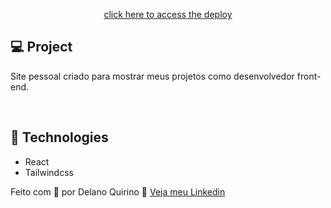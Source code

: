 
<p align="center">
  <a href="https://delanoquirino.netlify.app/">
    click here to access the deploy
  </a>
</p>

## 💻 Project

Site pessoal criado para mostrar meus projetos como desenvolvedor front-end.

<br>

## 🧪 Technologies

- React
- Tailwindcss

Feito com 💜 por Delano Quirino 👋 [Veja meu Linkedin](https://www.linkedin.com/in/delanoquirino/)
